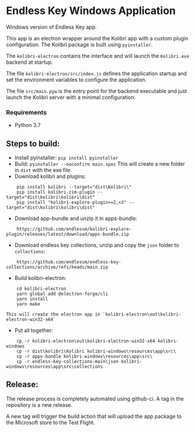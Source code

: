 # Endless Key Windows Application

Windows version of Endless Key app.

This app is an electron wrapper around the Kolibri app with a custom plugin
configuration. The Kolibri package is built using `pyinstaller`.

The `kolibri-electron` contains the interface and will launch the `Kolibri.exe`
backend at startup.

The file `kolibri-electron/src/index.js` defines the application startup and
set the environment variables to configure the application.

The file `src/main.pyw` is the entry point for the backend executable and just
launch the Kolibri server with a minimal configuration.

### Requirements

- Python 3.7

## Steps to build:

 * Install pyinstaller: `pip install pyinstaller`
 * Build: `pyinstaller --noconfirm main.spec`
   This will create a new folder in `dist` with the exe file.
 * Download kolibri and plugins:
```
    pip install kolibri --target="dist\Kolibri\"
    pip install kolibri-zim-plugin --target="dist\kolibri\kolibri\dist"
    pip install "kolibri-explore-plugin>=2,<3" --target="dist\kolibri\kolibri\dist"
```

 * Download app-bundle and unzip it in apps-bundle:
```
    https://github.com/endlessm/kolibri-explore-plugin/releases/latest/download/apps-bundle.zip
```

 * Download endless key collections, unzip and copy the `json` folder to `collections`:
```
    https://github.com/endlessm/endless-key-collections/archive/refs/heads/main.zip
```

 * Build kolibri-electron:
```
    cd kolibri-electron
    yarn global add @electron-forge/cli
    yarn install
    yarn make
```
    This will create the electron app in `kolibri-electron\out\kolibri-electron-win32-x64`

 * Put all together:
```
    cp -r kolibri-electron\out\kolibri-electron-win32-x64 kolibri-windows
    cp -r dist\kolibri\Kolibri kolibri-windows\resources\app\src\
    cp -r apps-bundle kolibri-windows\resources\app\src\
    cp -r endless-key-collections-main\json kolibri-windows\resources\app\src\collections
```

## Release:

The release process is completely automated using github-ci. A tag in the
repository is a new release.

A new tag will trigger the build action that will upload the app package to the
Microsoft store to the Test Flight.
